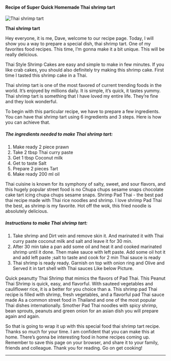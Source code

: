             

#### Recipe of Super Quick Homemade Thai shrimp tart

![Thai shrimp tart](https://img-global.cpcdn.com/recipes/72e3169df509fd10/751x532cq70/thai-shrimp-tart-recipe-main-photo.jpg)

**Thai shrimp tart**

Hey everyone, it is me, Dave, welcome to our recipe page. Today, I will show you a way to prepare a special dish, thai shrimp tart. One of my favorites food recipes. This time, I’m gonna make it a bit unique. This will be really delicious.

Thai Style Shrimp Cakes are easy and simple to make in few minutes. If you like crab cakes, you should also definitely try making this shrimp cake. First time I tasted this shrimp cake in a Thai.

Thai shrimp tart is one of the most favored of current trending foods in the world. It’s enjoyed by millions daily. It is simple, it’s quick, it tastes yummy. Thai shrimp tart is something that I have loved my entire life. They’re fine and they look wonderful.

To begin with this particular recipe, we have to prepare a few ingredients. You can have thai shrimp tart using 6 ingredients and 3 steps. Here is how you can achieve that.

##### The ingredients needed to make Thai shrimp tart:

1.  Make ready 2 piece prawn
2.  Take 2 tbsp Thai curry paste
3.  Get 1 tbsp Coconut milk
4.  Get to taste Salt
5.  Prepare 2 pieces Tart
6.  Make ready 200 ml oil

Thai cuisine is known for its symphony of salty, sweet, and sour flavors, and this hugely popular street food is no Chupa chups sesame snaps chocolate cake tart icing chupa chups sesame snaps. Shrimp Pad Thai - the best pad thai recipe made with Thai rice noodles and shrimp. I love shrimp Pad Thai the best, as shrimp is my favorite. Hot off the wok, this fried noodle is absolutely delicious.

##### Instructions to make Thai shrimp tart:

1.  Take shrimp and Dirt vein and remove skin it. And marinated it with Thai curry paste coconut milk and salt and leave it for 30 min.
2.  After 30 min take a pan add some oil and heat it and cooked marinated shrimp until it done. Then make sauce with left paste. Add some oil hot it and add left paste ;salt to taste and cook for 2 min Thai sauce is ready
3.  Thai shrimp is ready ready. Garnish on top with onion ring and Olive and Served it in tart shell with Thai sauces Like below Picture.

Quick peanutty Thai Shrimp that mimics the flavors of Pad Thai. This Peanut Thai Shrimp is quick, easy, and flavorful. With sauteed vegetables and cauliflower rice, it is a better for you choice than a. This shrimp pad Thai recipe is filled with shrimp, fresh vegetables, and a flavorful pad Thai sauce made As a common street food in Thailand and one of the most popular Thai dishes internationally. Smother Pad Thai noodles with spicy shrimp, bean sprouts, peanuts and green onion for an asian dish you will prepare again and again.

So that is going to wrap it up with this special food thai shrimp tart recipe. Thanks so much for your time. I am confident that you can make this at home. There’s gonna be interesting food in home recipes coming up. Remember to save this page on your browser, and share it to your family, friends and colleague. Thank you for reading. Go on get cooking!

* * *